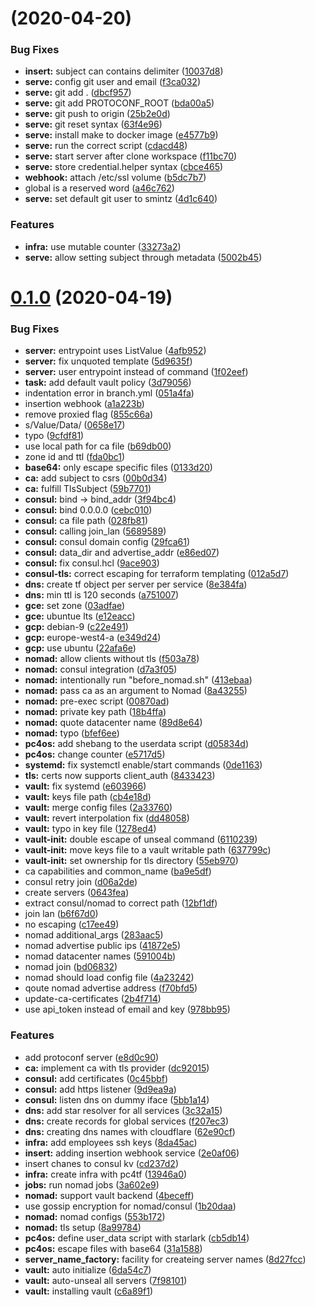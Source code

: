 # (2020-04-20)

### Bug Fixes

- **insert:** subject can contains delimiter ([10037d8](https://github.com/smintz/protocorp/commit/10037d89a0cc03682688e5a115f8489e3aa65958))
- **serve:** config git user and email ([f3ca032](https://github.com/smintz/protocorp/commit/f3ca032182cb5a20365e478a0367542970618d36))
- **serve:** git add . ([dbcf957](https://github.com/smintz/protocorp/commit/dbcf95767e82f4e91c82db2a44ca12477e604b2c))
- **serve:** git add PROTOCONF_ROOT ([bda00a5](https://github.com/smintz/protocorp/commit/bda00a514da31920f084091e64ccd445acfb983d))
- **serve:** git push to origin ([25b2e0d](https://github.com/smintz/protocorp/commit/25b2e0d5d6b301b4514cd1d49c117a3439ae6f69))
- **serve:** git reset syntax ([63f4e96](https://github.com/smintz/protocorp/commit/63f4e960b511b328b67b86f0302d66ea62871890))
- **serve:** install make to docker image ([e4577b9](https://github.com/smintz/protocorp/commit/e4577b99a779881fc3ceed2fc7b949833036bceb))
- **serve:** run the correct script ([cdacd48](https://github.com/smintz/protocorp/commit/cdacd48dcaa27afa79b3b4fe15f40e2672bbe505))
- **serve:** start server after clone workspace ([f11bc70](https://github.com/smintz/protocorp/commit/f11bc70c359f79de35fcbdead53a627641c52428))
- **serve:** store credential.helper syntax ([cbce465](https://github.com/smintz/protocorp/commit/cbce465f6838e294d6049c0a89a9e0fde929dbf7))
- **webhook:** attach /etc/ssl volume ([b5dc7b7](https://github.com/smintz/protocorp/commit/b5dc7b7f52d2b2b8ef524aa99cf5392235505276))
- global is a reserved word ([a46c762](https://github.com/smintz/protocorp/commit/a46c7623beccc811f086b1f16130214fe61cf73e))
- **serve:** set default git user to smintz ([4d1c640](https://github.com/smintz/protocorp/commit/4d1c6407f1614ba86e1713cfb2e52143caecf9c4))

### Features

- **infra:** use mutable counter ([33273a2](https://github.com/smintz/protocorp/commit/33273a2f060ac0b5f47f09723b1509a679886bab))
- **serve:** allow setting subject through metadata ([5002b45](https://github.com/smintz/protocorp/commit/5002b456f0793efa6206d1523650fd885a58560c))

# [0.1.0](https://github.com/smintz/protocorp/compare/13946a06855080d51b3f9527009b2ef8c04ee05c...0.1.0) (2020-04-19)

### Bug Fixes

- **server:** entrypoint uses ListValue ([4afb952](https://github.com/smintz/protocorp/commit/4afb952c5a7ad0c8cccea93fea002b23f97af94b))
- **server:** fix unquoted template ([5d9635f](https://github.com/smintz/protocorp/commit/5d9635fb3ec596eeeb7d157139b7c20138a3bd49))
- **server:** user entrypoint instead of command ([1f02eef](https://github.com/smintz/protocorp/commit/1f02eef4c57c6a308aef0076a8c29907764d4837))
- **task:** add default vault policy ([3d79056](https://github.com/smintz/protocorp/commit/3d79056ba3eccc6fd0f6d22a6f568b6fe940fa6d))
- indentation error in branch.yml ([051a4fa](https://github.com/smintz/protocorp/commit/051a4fac2ce6daac01ebf20840c8007d6b4a0c06))
- insertion webhook ([a1a223b](https://github.com/smintz/protocorp/commit/a1a223b27624d657b09c4c8105fc191da6cec966))
- remove proxied flag ([855c66a](https://github.com/smintz/protocorp/commit/855c66a654a95203b9ec59cf1a945463acbd4553))
- s/Value/Data/ ([0658e17](https://github.com/smintz/protocorp/commit/0658e17f911b1d5a849464fdf2cab0d019e9242e))
- typo ([9cfdf81](https://github.com/smintz/protocorp/commit/9cfdf812ba487214fc2c2e53fa4a2d218150bb84))
- use local path for ca file ([b69db00](https://github.com/smintz/protocorp/commit/b69db00f272708b26322120c054b86bc2a4de870))
- zone id and ttl ([fda0bc1](https://github.com/smintz/protocorp/commit/fda0bc180a8be73533cb4901bc80b4a3db492312))
- **base64:** only escape specific files ([0133d20](https://github.com/smintz/protocorp/commit/0133d2046213c771ba67acf00a7f29e7971903ca))
- **ca:** add subject to csrs ([00b0d34](https://github.com/smintz/protocorp/commit/00b0d34ffd1e8671443866b0831a30227b2c24d2))
- **ca:** fulfill TlsSubject ([59b7701](https://github.com/smintz/protocorp/commit/59b7701720707b9ba4bc9c5444ae971d42104f93))
- **consul:** bind -> bind_addr ([3f94bc4](https://github.com/smintz/protocorp/commit/3f94bc46193636f25ebb3652599d594a400e7c1b))
- **consul:** bind 0.0.0.0 ([cebc010](https://github.com/smintz/protocorp/commit/cebc010120c764eb2192b8950413862294410bd9))
- **consul:** ca file path ([028fb81](https://github.com/smintz/protocorp/commit/028fb8100b89200791e30c7c5b1c4998309aad1b))
- **consul:** calling join_lan ([5689589](https://github.com/smintz/protocorp/commit/568958949ba1a35a5f6b66ccfa69cd93501411b5))
- **consul:** consul domain config ([29fca61](https://github.com/smintz/protocorp/commit/29fca614a17c1b1207dc9e23fcfb4ccc131e4145))
- **consul:** data_dir and advertise_addr ([e86ed07](https://github.com/smintz/protocorp/commit/e86ed07e026f23d2915f21b19c980a1664aa76dc))
- **consul:** fix consul.hcl ([9ace903](https://github.com/smintz/protocorp/commit/9ace9031d59b63fb557f5c789b82ffd49188c526))
- **consul-tls:** correct escaping for terraform templating ([012a5d7](https://github.com/smintz/protocorp/commit/012a5d71e5d3887fdbff34ebd63356fe46c5896a))
- **dns:** create tf object per server per service ([8e384fa](https://github.com/smintz/protocorp/commit/8e384faa9f09df78bb5b85aa86fd88459e693a93))
- **dns:** min ttl is 120 seconds ([a751007](https://github.com/smintz/protocorp/commit/a7510073611e81ab015e6aac7a4be506b6c16e8a))
- **gce:** set zone ([03adfae](https://github.com/smintz/protocorp/commit/03adfae1b8af6d2df4c131bb6dab3a853f06f841))
- **gce:** ubuntue lts ([e12eacc](https://github.com/smintz/protocorp/commit/e12eacc1ded6837476304dc354288f9be58960f1))
- **gcp:** debian-9 ([c22e491](https://github.com/smintz/protocorp/commit/c22e4911a6c0d5b8dc03b372aa2f2a5ecc19ce99))
- **gcp:** europe-west4-a ([e349d24](https://github.com/smintz/protocorp/commit/e349d247c3400c8f99f4fcb8852c25171dc31af0))
- **gcp:** use ubuntu ([22afa6e](https://github.com/smintz/protocorp/commit/22afa6eba3d67fcf5f5f71c569d56b9e5e7ca625))
- **nomad:** allow clients without tls ([f503a78](https://github.com/smintz/protocorp/commit/f503a78f6cf7b7dfb9473e132e1b9258087caa7f))
- **nomad:** consul integration ([d7a3f05](https://github.com/smintz/protocorp/commit/d7a3f0581293005ed1cba3d53e3d6aa692d15fe7))
- **nomad:** intentionally run "before_nomad.sh" ([413ebaa](https://github.com/smintz/protocorp/commit/413ebaa4580305f938815ce75020591ea146a384))
- **nomad:** pass ca as an argument to Nomad ([8a43255](https://github.com/smintz/protocorp/commit/8a43255a77781ba8bdb1aee1b7977fd5a06e1fbf))
- **nomad:** pre-exec script ([00870ad](https://github.com/smintz/protocorp/commit/00870ad0dd64ad5826c848c36b0a808af8ca3c76))
- **nomad:** private key path ([18b4ffa](https://github.com/smintz/protocorp/commit/18b4ffae9e19cdd300b753e243aaed1599fe8f17))
- **nomad:** quote datacenter name ([89d8e64](https://github.com/smintz/protocorp/commit/89d8e641d980431aecb988bac31733408add7534))
- **nomad:** typo ([bfef6ee](https://github.com/smintz/protocorp/commit/bfef6ee25a605192269ba03be98888b54939ce07))
- **pc4os:** add shebang to the userdata script ([d05834d](https://github.com/smintz/protocorp/commit/d05834d152ad24caa60c414b5db61b0e67a93026))
- **pc4os:** change counter ([e5717d5](https://github.com/smintz/protocorp/commit/e5717d5fd5f854a408bcb9a0d76c2c0af7ff6db3))
- **systemd:** fix systemctl enable/start commands ([0de1163](https://github.com/smintz/protocorp/commit/0de1163b451d09e29d24096ab3be7b7371a38370))
- **tls:** certs now supports client_auth ([8433423](https://github.com/smintz/protocorp/commit/84334239abd82d78c8594c01f7c094eecd55e4da))
- **vault:** fix systemd ([e603966](https://github.com/smintz/protocorp/commit/e60396612973b0482d7c1c2c2536446adb1667d6))
- **vault:** keys file path ([cb4e18d](https://github.com/smintz/protocorp/commit/cb4e18d2f141bce2280f9adfb7a98e7188028d1c))
- **vault:** merge config files ([2a33760](https://github.com/smintz/protocorp/commit/2a33760526b3f082bcbfc64dc6446ba501c6eb80))
- **vault:** revert interpolation fix ([dd48058](https://github.com/smintz/protocorp/commit/dd4805874cfd691a401e174f424aad7cd1c44d7f))
- **vault:** typo in key file ([1278ed4](https://github.com/smintz/protocorp/commit/1278ed459e00909cede5fe4f2ceaf72dc9c2ea84))
- **vault-init:** double escape of unseal command ([6110239](https://github.com/smintz/protocorp/commit/6110239c82d543ca371ddbcd851847fd486a8b1a))
- **vault-init:** move keys file to a vault writable path ([637799c](https://github.com/smintz/protocorp/commit/637799c548fd91a42e955779550c417582fc13a2))
- **vault-init:** set ownership for tls directory ([55eb970](https://github.com/smintz/protocorp/commit/55eb97099940aeaee5e8845b62bbd6bdb8a2b165))
- ca capabilities and common_name ([ba9e5df](https://github.com/smintz/protocorp/commit/ba9e5df5b7b5fe501cf2a96392d8aff31c153570))
- consul retry join ([d06a2de](https://github.com/smintz/protocorp/commit/d06a2de416c3f90223466ba8ddb56ea617922256))
- create servers ([0643fea](https://github.com/smintz/protocorp/commit/0643feaeda477fda01f2104b879b524a7a5f345c))
- extract consul/nomad to correct path ([12bf1df](https://github.com/smintz/protocorp/commit/12bf1dfde3297b74956ac59f383ad753fa81c85f))
- join lan ([b6f67d0](https://github.com/smintz/protocorp/commit/b6f67d08defdde4dc0a69527635b22344ed7efa3))
- no escaping ([c17ee49](https://github.com/smintz/protocorp/commit/c17ee49bcb03aae8bd4cace98adbae83771ab1ed))
- nomad additional_args ([283aac5](https://github.com/smintz/protocorp/commit/283aac51505e9ec43b7a997d09669323d0444f4a))
- nomad advertise public ips ([41872e5](https://github.com/smintz/protocorp/commit/41872e5f46cd9ea2c75a4eb12e35d5213dae4975))
- nomad datacenter names ([591004b](https://github.com/smintz/protocorp/commit/591004bb2d096a917ebf893313e2debc7d779ee9))
- nomad join ([bd06832](https://github.com/smintz/protocorp/commit/bd0683262042a4630d688ad464d51e66e4a6aa61))
- nomad should load config file ([4a23242](https://github.com/smintz/protocorp/commit/4a23242fdf28c0ae878cf62d5f77267c0831c128))
- qoute nomad advertise address ([f70bfd5](https://github.com/smintz/protocorp/commit/f70bfd531dadd14c650e371cb690bdadbce08890))
- update-ca-certificates ([2b4f714](https://github.com/smintz/protocorp/commit/2b4f71458b922f158cb2f24e860614415f9edff4))
- use api_token instead of email and key ([978bb95](https://github.com/smintz/protocorp/commit/978bb952c7594fb3a2037805ee764158e1e2a759))

### Features

- add protoconf server ([e8d0c90](https://github.com/smintz/protocorp/commit/e8d0c9046afcc32408cef3daa3a90d7f2de5b8d6))
- **ca:** implement ca with tls provider ([dc92015](https://github.com/smintz/protocorp/commit/dc92015617acd945c5e0192e2dbe06747784d53d))
- **consul:** add certificates ([0c45bbf](https://github.com/smintz/protocorp/commit/0c45bbf07d062e73f251f65be6872cb61221858b))
- **consul:** add https listener ([9d9ea9a](https://github.com/smintz/protocorp/commit/9d9ea9a5e2e53490a530ee9c2616ed5960e6b641))
- **consul:** listen dns on dummy iface ([5bb1a14](https://github.com/smintz/protocorp/commit/5bb1a14d2f930add5f8dcdf840adc5823f72ae78))
- **dns:** add star resolver for all services ([3c32a15](https://github.com/smintz/protocorp/commit/3c32a158fede3ff93fa4f5820f26d63952198d95))
- **dns:** create records for global services ([f207ec3](https://github.com/smintz/protocorp/commit/f207ec305fc9e5c91337367971c804a5932cad49))
- **dns:** creating dns names with cloudflare ([62e90cf](https://github.com/smintz/protocorp/commit/62e90cffa9c1d306eb1d714f286d8595bc026d21))
- **infra:** add employees ssh keys ([8da45ac](https://github.com/smintz/protocorp/commit/8da45ac3073f5a8508f6201f9867f119d802f0d2))
- **insert:** adding insertion webhook service ([2e0af06](https://github.com/smintz/protocorp/commit/2e0af06ee89042d7ca6aca1174e217fbe5be8433))
- insert chanes to consul kv ([cd237d2](https://github.com/smintz/protocorp/commit/cd237d254ce3b04d78aa29c2e19f16461ba62d73))
- **infra:** create infra with pc4tf ([13946a0](https://github.com/smintz/protocorp/commit/13946a06855080d51b3f9527009b2ef8c04ee05c))
- **jobs:** run nomad jobs ([3a602e9](https://github.com/smintz/protocorp/commit/3a602e9e80a3743d3655e1a5af05c33f9c383d7a))
- **nomad:** support vault backend ([4beceff](https://github.com/smintz/protocorp/commit/4beceff99d144b1458929ca986c70510edc075e4))
- use gossip encryption for nomad/consul ([1b20daa](https://github.com/smintz/protocorp/commit/1b20daa444fafd10beaa92b89c4d9379e471503f))
- **nomad:** nomad configs ([553b172](https://github.com/smintz/protocorp/commit/553b172d6c4193277a544993f6b8bd2b8e005c70))
- **nomad:** tls setup ([8a99784](https://github.com/smintz/protocorp/commit/8a997849663d5e444869d84a35e09a165f2c5154))
- **pc4os:** define user_data script with starlark ([cb5db14](https://github.com/smintz/protocorp/commit/cb5db14ec599326a5bc3f66b202b2c8aff0d09ad))
- **pc4os:** escape files with base64 ([31a1588](https://github.com/smintz/protocorp/commit/31a158801a9b16bc7e3693d6cf6d79b60ec16421))
- **server_name_factory:** facility for createing server names ([8d27fcc](https://github.com/smintz/protocorp/commit/8d27fcca1ec2fb0d5c4b8c241bdcc76c1da9e716))
- **vault:** auto initialize ([6da54c7](https://github.com/smintz/protocorp/commit/6da54c751bd659d5b83457e83161880705b1ae05))
- **vault:** auto-unseal all servers ([7f98101](https://github.com/smintz/protocorp/commit/7f98101c9c547a77dab4026bd6b041ea2e95255b))
- **vault:** installing vault ([c6a89f1](https://github.com/smintz/protocorp/commit/c6a89f17722176945de3e546c0fb163089227aea))
